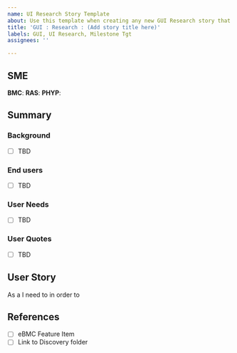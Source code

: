 ```yaml
---
name: UI Research Story Template
about: Use this template when creating any new GUI Research story that does not need Design or FED (Discovery only)
title: 'GUI : Research : (Add story title here)'
labels: GUI, UI Research, Milestone Tgt
assignees: ''

---
```


## SME
**BMC**:
**RAS**:
**PHYP**:

## Summary

### Background
- [ ] TBD

### End users
- [ ]  TBD

### User Needs
- [ ] TBD

### User Quotes
- [ ] TBD

## User Story
As a <type of user>
I need to <perform some activity>
in order to <complete some task or accomplish some goal>

## References
- [ ] eBMC Feature Item <add number>
- [ ] Link to Discovery folder
